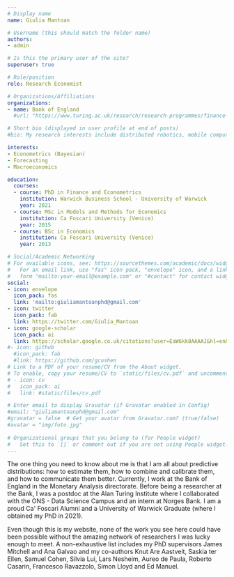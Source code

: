 ```yaml
---
# Display name
name: Giulia Mantoan

# Username (this should match the folder name)
authors:
- admin

# Is this the primary user of the site?
superuser: true

# Role/position  
role: Research Economist

# Organizations/Affiliations
organizations:
- name: Bank of England
  #url: "https://www.turing.ac.uk/research/research-programmes/finance-and-economics"

# Short bio (displayed in user profile at end of posts)
#bio: My research interests include distributed robotics, mobile computing and programmable matter.

interests:
- Econometrics (Bayesian)
- Forecasting
- Macroeconomics

education:
  courses:
  - course: PhD in Finance and Econometrics
    institution: Warwick Business School - University of Warwick
    year: 2021
  - course: MSc in Models and Methods for Economics
    institution: Ca Foscari University (Venice)
    year: 2015
  - course: BSc in Economics
    institution: Ca Foscari University (Venice)
    year: 2013

# Social/Academic Networking
# For available icons, see: https://sourcethemes.com/academic/docs/widgets/#icons
#   For an email link, use "fas" icon pack, "envelope" icon, and a link in the
#   form "mailto:your-email@example.com" or "#contact" for contact widget.
social:
- icon: envelope
  icon_pack: fas
  link: 'mailto:giuliamantoanphd@gmail.com'
- icon: twitter
  icon_pack: fab
  link: https://twitter.com/Giulia_Mantoan
- icon: google-scholar
  icon_pack: ai
  link: https://scholar.google.co.uk/citations?user=EaW6kk8AAAAJ&hl=en&oi=ao
#- icon: github
  #icon_pack: fab
  #link: https://github.com/gcushen
# Link to a PDF of your resume/CV from the About widget.
# To enable, copy your resume/CV to `static/files/cv.pdf` and uncomment the lines below.  
# - icon: cv
#   icon_pack: ai
#   link: #static/files/cv.pdf

# Enter email to display Gravatar (if Gravatar enabled in Config)
#email: "giuliamantoanphd@gmail.com"
#gravatar = false  # Get your avatar from Gravatar.com? (true/false)
#avatar = "img/foto.jpg" 
  
# Organizational groups that you belong to (for People widget)
#   Set this to `[]` or comment out if you are not using People widget.  
---
```

The one thing you need to know about me is that I am all about predictive distributions: how to estimate them, how to combine and calibrate them, and how to communicate them better. 
Currently, I work at the Bank of England in the Monetary Analysis directorate. Before being a researcher at the Bank, I was a postdoc at the Alan Turing Institute where I collaborated with the ONS - Data Science Campus and an intern at Norges Bank.
I am a proud Ca' Foscari Alumni and a University of Warwick Graduate (where I obtained my PhD in 2021).

Even though this is my website, none of the work you see here could have been possible without the amazing network of researchers I was lucky enough to meet. A non-exhaustive list includes my PhD supervisors James Mitchell and Ana Galvao and my co-authors Knut Are Aastveit, Saskia ter Ellen, Samuel Cohen, Silvia Lui, Lars Nesheim, Aureo de Paula, Roberto Casarin, Francesco Ravazzolo, Simon Lloyd and Ed Manuel. 
